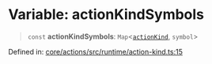 # Variable: actionKindSymbols

> `const` **actionKindSymbols**: `Map`\<[`actionKind`](../enumerations/actionKind.md), `symbol`\>

Defined in: [core/actions/src/runtime/action-kind.ts:15](https://github.com/LaWebcapsule/orbits/blob/fdabe4406970f5d9afffe326fe940d326210b361/core/actions/src/runtime/action-kind.ts#L15)
